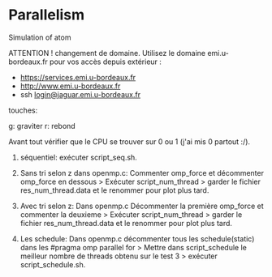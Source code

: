 # Parallelism
Simulation of atom

ATTENTION ! changement de domaine.
Utilisez le domaine emi.u-bordeaux.fr pour vos accès depuis extérieur :
- https://services.emi.u-bordeaux.fr
- http://www.emi.u-bordeaux.fr
- ssh login@jaguar.emi.u-bordeaux.fr


touches:

g: graviter
r: rebond


Avant tout vérifier que le CPU se trouver sur 0 ou 1 (j'ai mis 0 partout :/).
1. séquentiel: exécuter script_seq.sh.

2. Sans tri selon z dans openmp.c: Commenter omp_force et décommenter omp_force en dessous > Exécuter script_num_thread > garder le fichier res_num_thread.data et le renommer pour plot plus tard.

3. Avec tri selon z: Dans openmp.c Décommenter la première omp_force et commenter la deuxieme > Exécuter script_num_thread > garder le fichier res_num_thread.data et le renommer pour plot plus tard.

4. Les schedule: Dans openmp.c décommenter tous les schedule(static) dans les #pragma omp parallel for > Mettre dans script_schedule le meilleur nombre de threads obtenu sur le test 3 > exécuter script_schedule.sh.